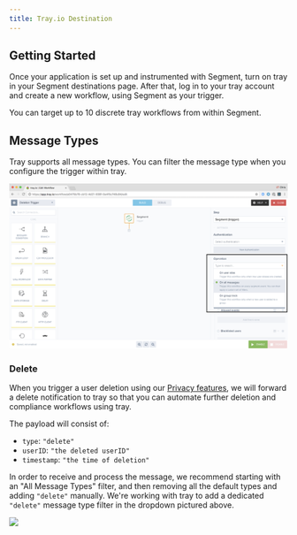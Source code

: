 ```yaml
---
title: Tray.io Destination
---
```


## Getting Started

Once your application is set up and instrumented with Segment, turn on tray in your Segment destinations page. After that, log in to your tray account and create a new workflow, using Segment as your trigger.

You can target up to 10 discrete tray workflows from within Segment.

## Message Types
Tray supports all message types. You can filter the message type when you configure the trigger within tray.

![](images/tray-types.png)

### Delete

When you trigger a user deletion using our [Privacy features](/docs/guides/best-practices/user-deletion-and-suppression/), we will forward a delete notification to tray so that you can automate further deletion and compliance workflows using tray.

The payload will consist of:

- `type`: `"delete"`
- `userID`: `"the deleted userID"`
- `timestamp`: `"the time of deletion"`

In order to receive and process the message, we recommend starting with an "All Message Types" filter, and then removing all the default types and adding `"delete"` manually. We're working with tray to add a dedicated `"delete"` message type filter in the dropdown pictured above.

![](images/tray-delete-setup.gif)
